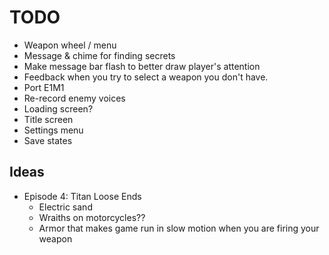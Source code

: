# TODO
- Weapon wheel / menu
- Message & chime for finding secrets
- Make message bar flash to better draw player's attention
- Feedback when you try to select a weapon you don't have.
- Port E1M1
- Re-record enemy voices
- Loading screen?
- Title screen
- Settings menu
- Save states

## Ideas

- Episode 4: Titan Loose Ends
  - Electric sand
  - Wraiths on motorcycles??
  - Armor that makes game run in slow motion when you are firing your weapon

